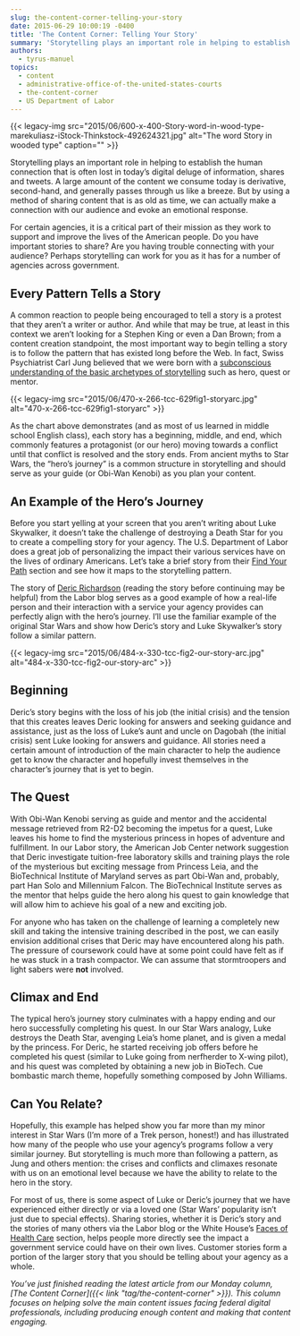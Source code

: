 ```yaml
---
slug: the-content-corner-telling-your-story
date: 2015-06-29 10:00:19 -0400
title: 'The Content Corner: Telling Your Story'
summary: 'Storytelling plays an important role in helping to establish the human connection that is often lost in today’s digital deluge of information, shares and tweets. A large amount of the content we consume today is derivative, second-hand, and generally passes through us like a breeze. But by using a method of sharing content that is as'
authors:
  - tyrus-manuel
topics:
  - content
  - administrative-office-of-the-united-states-courts
  - the-content-corner
  - US Department of Labor
---
```


{{< legacy-img src="2015/06/600-x-400-Story-word-in-wood-type-marekuliasz-iStock-Thinkstock-492624321.jpg" alt="The word Story in wooded type" caption="" >}} 

Storytelling plays an important role in helping to establish the human connection that is often lost in today’s digital deluge of information, shares and tweets. A large amount of the content we consume today is derivative, second-hand, and generally passes through us like a breeze. But by using a method of sharing content that is as old as time, we can actually make a connection with our audience and evoke an emotional response.

For certain agencies, it is a critical part of their mission as they work to support and improve the lives of the American people. Do you have important stories to share? Are you having trouble connecting with your audience? Perhaps storytelling can work for you as it has for a number of agencies across government.

## Every Pattern Tells a Story

A common reaction to people being encouraged to tell a story is a protest that they aren’t a writer or author. And while that may be true, at least in this context we aren’t looking for a Stephen King or even a Dan Brown; from a content creation standpoint, the most important way to begin telling a story is to follow the pattern that has existed long before the Web. In fact, Swiss Psychiatrist Carl Jung believed that we were born with a [subconscious understanding of the basic archetypes of storytelling](http://blog.deluxis.com/post/7497255875/screenwriting-jungian-archetypes-symbolism) such as hero, quest or mentor.

{{< legacy-img src="2015/06/470-x-266-tcc-629fig1-storyarc.jpg" alt="470-x-266-tcc-629fig1-storyarc" >}}

As the chart above demonstrates (and as most of us learned in middle school English class), each story has a beginning, middle, and end, which commonly features a protagonist (or our hero) moving towards a conflict until that conflict is resolved and the story ends. From ancient myths to Star Wars, the “hero’s journey” is a common structure in storytelling and should serve as your guide (or Obi-Wan Kenobi) as you plan your content.

## An Example of the Hero’s Journey

Before you start yelling at your screen that you aren’t writing about Luke Skywalker, it doesn’t take the challenge of destroying a Death Star for you to create a compelling story for your agency. The U.S. Department of Labor does a great job of personalizing the impact their various services have on the lives of ordinary Americans. Let’s take a brief story from their [Find Your Path](http://www.dol.gov/findyourpath/what-works.htm) section and see how it maps to the storytelling pattern.

The story of [Deric Richardson](https://blog.dol.gov/2014/07/25/a-day-in-the-life-deric/) (reading the story before continuing may be helpful) from the Labor blog serves as a good example of how a real-life person and their interaction with a service your agency provides can perfectly align with the hero’s journey. I’ll use the familiar example of the original Star Wars and show how Deric’s story and Luke Skywalker’s story follow a similar pattern.

{{< legacy-img src="2015/06/484-x-330-tcc-fig2-our-story-arc.jpg" alt="484-x-330-tcc-fig2-our-story-arc" >}}

## **Beginning**

Deric’s story begins with the loss of his job (the initial crisis) and the tension that this creates leaves Deric looking for answers and seeking guidance and assistance, just as the loss of Luke’s aunt and uncle on Dagobah (the initial crisis) sent Luke looking for answers and guidance. All stories need a certain amount of introduction of the main character to help the audience get to know the character and hopefully invest themselves in the character’s journey that is yet to begin.

## **The Quest**

With Obi-Wan Kenobi serving as guide and mentor and the accidental message retrieved from R2-D2 becoming the impetus for a quest, Luke leaves his home to find the mysterious princess in hopes of adventure and fulfillment. In our Labor story, the American Job Center network suggestion that Deric investigate tuition-free laboratory skills and training plays the role of the mysterious but exciting message from Princess Leia, and the BioTechnical Institute of Maryland serves as part Obi-Wan and, probably, part Han Solo and Millennium Falcon. The BioTechnical Institute serves as the mentor that helps guide the hero along his quest to gain knowledge that will allow him to achieve his goal of a new and exciting job.

For anyone who has taken on the challenge of learning a completely new skill and taking the intensive training described in the post, we can easily envision additional crises that Deric may have encountered along his path. The pressure of coursework could have at some point could have felt as if he was stuck in a trash compactor. We can assume that stormtroopers and light sabers were **not** involved.

## **Climax and End**

The typical hero’s journey story culminates with a happy ending and our hero successfully completing his quest. In our Star Wars analogy, Luke destroys the Death Star, avenging Leia’s home planet, and is given a medal by the princess. For Deric, he started receiving job offers before he completed his quest (similar to Luke going from nerfherder to X-wing pilot), and his quest was completed by obtaining a new job in BioTech. Cue bombastic march theme, hopefully something composed by John Williams.

## Can You Relate?

Hopefully, this example has helped show you far more than my minor interest in Star Wars (I’m more of a Trek person, honest!) and has illustrated how many of the people who use your agency’s programs follow a very similar journey. But storytelling is much more than following a pattern, as Jung and others mention: the crises and conflicts and climaxes resonate with us on an emotional level because we have the ability to relate to the hero in the story.

For most of us, there is some aspect of Luke or Deric’s journey that we have experienced either directly or via a loved one (Star Wars’ popularity isn’t just due to special effects). Sharing stories, whether it is Deric’s story and the stories of many others via the Labor blog or the White House’s [Faces of Health Care](https://www.whitehouse.gov/health-care-in-america#faces) section, helps people more directly see the impact a government service could have on their own lives. Customer stories form a portion of the larger story that you should be telling about your agency as a whole.

_You’ve just finished reading the latest article from our Monday column, [The Content Corner]({{< link "tag/the-content-corner" >}}). This column focuses on helping solve the main content issues facing federal digital professionals, including producing enough content and making that content engaging._